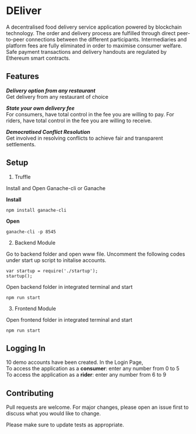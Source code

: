 # DEliver
A decentralised food delivery service application powered by blockchain technology. The order and delivery process are  fulfilled through direct peer-to-peer connections between the different participants. Intermediaries and platform fees are fully eliminated in order to maximise consumer welfare. Safe payment transactions and delivery handouts are regulated by Ethereum smart contracts. 

## Features

***Delivery option from any restaurant*** <br>
Get delivery from any restaurant of choice

***State your own delivery fee*** <br>
For consumers, have total control in the fee you are willing to pay. For riders, have total control in the fee you are willing to receive.

***Democratised Conflict Resolution*** <br>
Get involved in resolving conflicts to achieve fair and transparent settlements.

## Setup

1) Truffle 

Install and Open Ganache-cli or Ganache

**Install**
```
npm install ganache-cli
```
**Open**
```
ganache-cli -p 8545
```

2) Backend Module

Go to backend folder and open www file. Uncomment the following codes under start up script to initalise accounts.
```
var startup = require('./startup');
startup();
```

Open backend folder in integrated terminal and start
```
npm run start
```

3) Frontend Module

Open frontend folder in integrated terminal and start
```
npm run start
```
## Logging In
10 demo accounts have been created. 
In the Login Page, <br>
To access the application as a **consumer**: enter any number from 0 to 5 <br>
To access the application as a **rider**: enter any number from 6 to 9 <br>

## Contributing
Pull requests are welcome. For major changes, please open an issue first to discuss what you would like to change.

Please make sure to update tests as appropriate.
